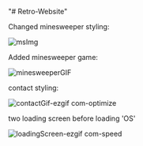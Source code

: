 "# Retro-Website" 

Changed minesweeper styling:

![msImg](https://github.com/user-attachments/assets/532fbb34-b0ea-474f-b9ef-749f92cf1216)

Added minesweeper game:

![minesweeperGIF](https://github.com/user-attachments/assets/aa7ba41e-ebec-4077-a316-43cfcd7d1bf2)

contact styling:

![contactGif-ezgif com-optimize](https://github.com/user-attachments/assets/f6d02911-1cd1-4515-ab5e-1f35b4fbc6d4)

two loading screen before loading 'OS'

![loadingScreen-ezgif com-speed](https://github.com/user-attachments/assets/1971950d-f8c4-4da6-b97b-8145be987353)

